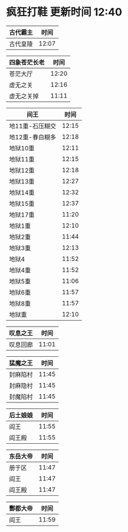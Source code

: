 # 疯狂打鞋 更新时间 12:40

| 古代霸主   | 时间    |
|--------|-------|
| 古代皇陵 | 12:07 |

| 四象苍茫长老   | 时间    |
|--------|-------|
| 苍茫大厅 | 12:20 |
| 虚无之关 | 12:16 |
| 虚无之关掉 | 11:11 |

| 间王   | 时间    |
|--------|-------|
| 地11重-石压糊交 | 12:15 |
| 地12重-春白糊多 | 12:18 |
| 地狱10重 | 12:11 |
| 地狱11重 | 12:15 |
| 地狱12重 | 12:18 |
| 地狱13重 | 12:27 |
| 地狱14重 | 12:32 |
| 地狱15重 | 12:37 |
| 地狱17重 | 11:20 |
| 地狱1重 | 12:10 |
| 地狱2重 | 11:44 |
| 地狱3重 | 12:13 |
| 地狱4 | 11:52 |
| 地狱4重 | 11:52 |
| 地狱5重 | 11:06 |
| 地狱6重 | 11:57 |
| 地狱8重 | 11:57 |
| 地狱重 | 12:10 |

| 叹息之王   | 时间    |
|--------|-------|
| 叹息回廊 | 11:01 |

| 猛魔之王   | 时间    |
|--------|-------|
| 封麻陷村 | 11:45 |
| 封麻隐村 | 11:45 |
| 封魔陷村 | 11:45 |

| 后土娘娘   | 时间    |
|--------|-------|
| 阎王 | 11:55 |
| 阎王殿 | 11:55 |

| 东岳大帝   | 时间    |
|--------|-------|
| 册于区 | 11:47 |
| 阎王 | 11:47 |
| 阎王殿 | 11:47 |

| 酆都大帝   | 时间    |
|--------|-------|
| 阎王 | 11:59 |